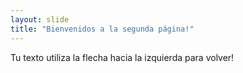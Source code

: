 ```yaml
---
layout: slide
title: "Bienvenidos a la segunda página!"
---
```

Tu texto
utiliza la flecha hacia la izquierda para volver!
